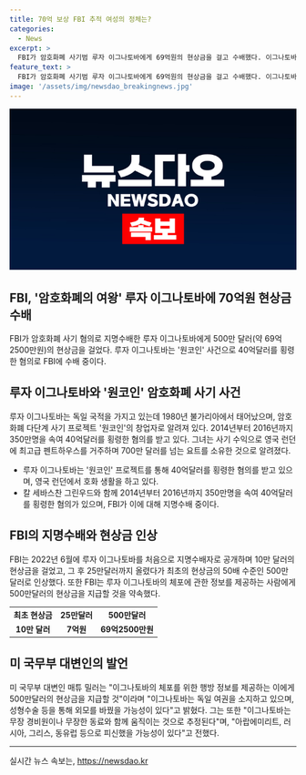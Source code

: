 ```yaml
---
title: 70억 보상 FBI 추적 여성의 정체는?
categories:
  - News
excerpt: >
  FBI가 암호화폐 사기범 루자 이그나토바에게 69억원의 현상금을 걸고 수배했다. 이그나토바는 원코인 사업을 통해 40억달러를 사칭한 혐의를 받으며, 영국 런던의 펜트하우스에 거주하고 96억원의 요트를 소유했다. 이그나토바는 2017년 혐의를 받던 중 도주하고, FBI는 그녀의 수배를 놓치지 않았다. FBI는 500만달러의 현상금을 제시하며 경비원과 함께 이동하고 외모를 바꾼 가능성을 경고하고 있다.
feature_text: >
  FBI가 암호화폐 사기범 루자 이그나토바에게 69억원의 현상금을 걸고 수배했다. 이그나토바는 원코인 사업을 통해 40억달러를 사칭한 혐의를 받으며, 영국 런던의 펜트하우스에 거주하고 96억원의 요트를 소유했다. 이그나토바는 2017년 혐의를 받던 중 도주하고, FBI는 그녀의 수배를 놓치지 않았다. FBI는 500만달러의 현상금을 제시하며 경비원과 함께 이동하고 외모를 바꾼 가능성을 경고하고 있다.
image: '/assets/img/newsdao_breakingnews.jpg'
---
```


<p><img src="/assets/img/newsdao_breakingnews.jpg" alt="implanttips 속보" /></p>

<h2 data-ke-size="size26">FBI, '암호화폐의 여왕' 루자 이그나토바에 70억원 현상금 수배</h2>

<p data-ke-size="size16">FBI가 암호화폐 사기 혐의로 지명수배한 루자 이그나토바에게 500만 달러(약 69억2500만원)의 현상금을 걸었다. 루자 이그나토바는 '원코인' 사건으로 40억달러를 횡령한 혐의로 FBI에 수배 중이다.</p>

<h2 data-ke-size="size26">루자 이그나토바와 '원코인' 암호화폐 사기 사건</h2>

<p data-ke-size="size16">루자 이그나토바는 독일 국적을 가지고 있는데 1980년 불가리아에서 태어났으며, 암호화폐 다단계 사기 프로젝트 '원코인'의 창업자로 알려져 있다. 2014년부터 2016년까지 350만명을 속여 40억달러를 횡령한 혐의를 받고 있다. 그녀는 사기 수익으로 영국 런던에 최고급 펜트하우스를 거주하며 700만 달러를 넘는 요트를 소유한 것으로 알려졌다.</p>

<ul data-ke-size="size16">
  <li>루자 이그나토바는 '원코인' 프로젝트를 통해 40억달러를 횡령한 혐의를 받고 있으며, 영국 런던에서 호화 생활을 하고 있다.</li>
  <li>칼 세바스찬 그린우드와 함께 2014년부터 2016년까지 350만명을 속여 40억달러를 횡령한 혐의가 있으며, FBI가 이에 대해 지명수배 중이다.</li>
</ul>

<h2 data-ke-size="size26">FBI의 지명수배와 현상금 인상</h2>

<p data-ke-size="size16">FBI는 2022년 6월에 루자 이그나토바를 처음으로 지명수배자로 공개하며 10만 달러의 현상금을 걸었고, 그 후 25만달러까지 올렸다가 최초의 현상금의 50배 수준인 500만 달러로 인상했다. 또한 FBI는 루자 이그나토바의 체포에 관한 정보를 제공하는 사람에게 500만달러의 현상금을 지급할 것을 약속했다.</p>

<table data-ke-size="size16">
  <tr>
    <th><b>최초 현상금</b></th>
    <th><b>25만달러</b></th>
    <th><b>500만달러</b></th>
  </tr>
  <tr>
    <td style="text-align: center; height: 17px;"><b>10만 달러</b></td>
    <td style="text-align: center; height: 17px;"><b>7억원</b></td>
    <td style="text-align: center; height: 17px;"><b>69억2500만원</b></td>
  </tr>
</table>

<h2 data-ke-size="size26">미 국무부 대변인의 발언</h2>

<p data-ke-size="size16">미 국무부 대변인 매튜 밀러는 "이그나토바의 체포를 위한 행방 정보를 제공하는 이에게 500만달러의 현상금을 지급할 것"이라며 "이그나토바는 독일 여권을 소지하고 있으며, 성형수술 등을 통해 외모를 바꿨을 가능성이 있다"고 밝혔다. 그는 또한 "이그나토바는 무장 경비원이나 무장한 동료와 함께 움직이는 것으로 추정된다"며, "아랍에미리트, 러시아, 그리스, 동유럽 등으로 피신했을 가능성이 있다"고 전했다.</p>

<hr data-ke-size="size16">
실시간 뉴스 속보는, <a href="https://newsdao.kr" rel="dofollow">https://newsdao.kr</a>


